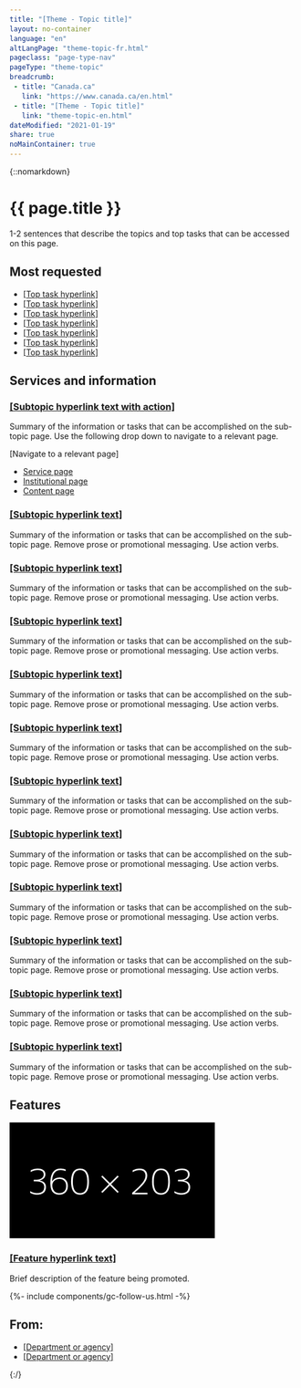 ```yaml
---
title: "[Theme - Topic title]"
layout: no-container
language: "en"
altLangPage: "theme-topic-fr.html"
pageclass: "page-type-nav"
pageType: "theme-topic"
breadcrumb:
 - title: "Canada.ca"
   link: "https://www.canada.ca/en.html"
 - title: "[Theme - Topic title]"
   link: "theme-topic-en.html"
dateModified: "2021-01-19"
share: true
noMainContainer: true
---
```

{::nomarkdown}
<div class="container">
	<div class="row">
		<div class="col-md-6">
			<h1 property="name" id="wb-cont">{{ page.title }}</h1>
			<p>1-2 sentences that describe the topics and top tasks that can be accessed on this page.</p>
		</div>
		<div class="col-md-6 mrgn-tp-sm hidden-sm hidden-xs provisional gc-topic-bg">
			<div data-bgimg="img/825x200.jpg"></div>
		</div>
	</div>
</div>
<section class="well well-sm provisional gc-most-requested">
	<div class="container">
		<div class="row">
			<div class="col-md-2">
				<h2>Most requested</h2>
			</div>
			<div class="col-md-10">
				<ul class="colcount-md-2">
					<li><a href="#">[Top task hyperlink]</a></li>
					<li><a href="#">[Top task hyperlink]</a></li>
					<li><a href="#">[Top task hyperlink]</a></li>
					<li><a href="#">[Top task hyperlink]</a></li>
					<li><a href="#">[Top task hyperlink]</a></li>
					<li><a href="#">[Top task hyperlink]</a></li>
					<li><a href="#">[Top task hyperlink]</a></li>
				</ul>
			</div>
		</div>
	</div>
</section>
<div class="container">
	<section class="gc-srvinfo">
		<h2 class="wb-inv">Services and information</h2>
		<div class="row wb-eqht-grd">
			<div class="col-md-4">
				<h3><a href="#">[Subtopic hyperlink text with action]</a></h3>
				<p>Summary of the information or tasks that can be accomplished on the sub-topic page. Use the following drop down to navigate to a relevant page.</p>
				<div class="wb-fieldflow" data-wb-fieldflow='{"inline": true, "defaultselectedlabel": false, "i18n": { "btn": "Go"} }'>
					<p>[Navigate to a relevant page]</p>
					<ul>
						<li><a href="../service-en.html">Service page</a></li>
						<li><a href="../institutional/institution-en.html">Institutional page</a></li>
						<li><a href="../content-en.html">Content page</a></li>
					</ul>
				</div>
			</div>
			<div class="col-md-4">
				<h3><a href="#">[Subtopic hyperlink text]</a></h3>
				<p>Summary of the information or tasks that can be accomplished on the sub-topic page. Remove prose or promotional messaging. Use action verbs.</p>
			</div>
			<div class="col-md-4">
				<h3><a href="#">[Subtopic hyperlink text]</a></h3>
				<p>Summary of the information or tasks that can be accomplished on the sub-topic page. Remove prose or promotional messaging. Use action verbs.</p>
			</div>
			<div class="col-md-4">
				<h3><a href="#">[Subtopic hyperlink text]</a></h3>
				<p>Summary of the information or tasks that can be accomplished on the sub-topic page. Remove prose or promotional messaging. Use action verbs.</p>
			</div>
			<div class="col-md-4">
				<h3><a href="#">[Subtopic hyperlink text]</a></h3>
				<p>Summary of the information or tasks that can be accomplished on the sub-topic page. Remove prose or promotional messaging. Use action verbs.</p>
			</div>
			<div class="col-md-4">
				<h3><a href="#">[Subtopic hyperlink text]</a></h3>
				<p>Summary of the information or tasks that can be accomplished on the sub-topic page. Remove prose or promotional messaging. Use action verbs.</p>
			</div>
			<div class="col-md-4">
				<h3><a href="#">[Subtopic hyperlink text]</a></h3>
				<p>Summary of the information or tasks that can be accomplished on the sub-topic page. Remove prose or promotional messaging. Use action verbs.</p>
			</div>
			<div class="col-md-4">
				<h3><a href="#">[Subtopic hyperlink text]</a></h3>
				<p>Summary of the information or tasks that can be accomplished on the sub-topic page. Remove prose or promotional messaging. Use action verbs.</p>
			</div>
			<div class="col-md-4">
				<h3><a href="#">[Subtopic hyperlink text]</a></h3>
				<p>Summary of the information or tasks that can be accomplished on the sub-topic page. Remove prose or promotional messaging. Use action verbs.</p>
			</div>
			<div class="col-md-4">
				<h3><a href="#">[Subtopic hyperlink text]</a></h3>
				<p>Summary of the information or tasks that can be accomplished on the sub-topic page. Remove prose or promotional messaging. Use action verbs.</p>
			</div>
			<div class="col-md-4">
				<h3><a href="#">[Subtopic hyperlink text]</a></h3>
				<p>Summary of the information or tasks that can be accomplished on the sub-topic page. Remove prose or promotional messaging. Use action verbs.</p>
			</div>
			<div class="col-md-4">
				<h3><a href="#">[Subtopic hyperlink text]</a></h3>
				<p>Summary of the information or tasks that can be accomplished on the sub-topic page. Remove prose or promotional messaging. Use action verbs.</p>
			</div>
		</div>
	</section>
	<div class="row mrgn-tp-xl">
		<div class="col-md-8">
			<section class="gc-features">
				<h2 class="wb-inv">Features</h2>
				<div class="row">
					<div class="col-md-6">
						<img class="img-responsive thumbnail mrgn-bttm-sm" src="../../components/gc-features/img/feature-360x203.png" alt=""/>
					</div>
					<div class="col-md-6">
						<h3 class="h5"><a class="stretched-link" href="#">[Feature hyperlink text]</a></h3>
						<p>Brief description of the feature being promoted.</p>
					</div>
				</div>
			</section>
		</div>
		<div class="col-md-4">
			{%- include components/gc-follow-us.html -%}
		</div>
	</div>
	<section class="provisional gc-contributors">
		<h2>From:</h2>
		<ul>
			<li><a href="#">[Department or agency]</a></li>
			<li><a href="#">[Department or agency]</a></li>
		</ul>
	</section>
</div>
{:/}
